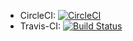 - CircleCI: [![CircleCI](https://circleci.com/gh/sgykfjsm/hello_gradle_with_android.svg?style=svg)](https://circleci.com/gh/sgykfjsm/hello_gradle_with_android)
- Travis-CI: [![Build Status](https://travis-ci.org/sgykfjsm/hello_gradle_with_android.svg?branch=master)](https://travis-ci.org/sgykfjsm/hello_gradle_with_android)
